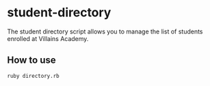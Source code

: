 # student-directory

The student directory script allows you to manage the list of students
enrolled at Villains Academy.

## How to use

```shell
ruby directory.rb
```
